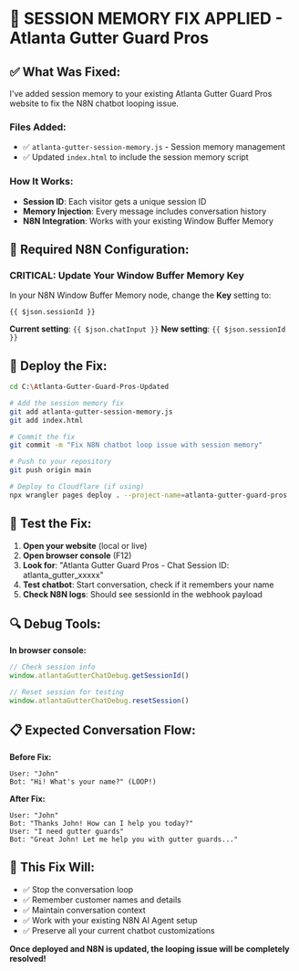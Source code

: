 # 🔧 SESSION MEMORY FIX APPLIED - Atlanta Gutter Guard Pros

## ✅ **What Was Fixed:**

I've added session memory to your existing Atlanta Gutter Guard Pros website to fix the N8N chatbot looping issue.

### **Files Added:**
- ✅ `atlanta-gutter-session-memory.js` - Session memory management
- ✅ Updated `index.html` to include the session memory script

### **How It Works:**
- **Session ID**: Each visitor gets a unique session ID 
- **Memory Injection**: Every message includes conversation history
- **N8N Integration**: Works with your existing Window Buffer Memory

## 🎯 **Required N8N Configuration:**

### **CRITICAL: Update Your Window Buffer Memory Key**
In your N8N Window Buffer Memory node, change the **Key** setting to:
```
{{ $json.sessionId }}
```

**Current setting**: `{{ $json.chatInput }}`
**New setting**: `{{ $json.sessionId }}`

## 🚀 **Deploy the Fix:**

```bash
cd C:\Atlanta-Gutter-Guard-Pros-Updated

# Add the session memory fix
git add atlanta-gutter-session-memory.js
git add index.html

# Commit the fix
git commit -m "Fix N8N chatbot loop issue with session memory"

# Push to your repository
git push origin main

# Deploy to Cloudflare (if using)
npx wrangler pages deploy . --project-name=atlanta-gutter-guard-pros
```

## 🧪 **Test the Fix:**

1. **Open your website** (local or live)
2. **Open browser console** (F12)
3. **Look for**: "Atlanta Gutter Guard Pros - Chat Session ID: atlanta_gutter_xxxxx"
4. **Test chatbot**: Start conversation, check if it remembers your name
5. **Check N8N logs**: Should see sessionId in the webhook payload

## 🔍 **Debug Tools:**

**In browser console:**
```javascript
// Check session info
window.atlantaGutterChatDebug.getSessionId()

// Reset session for testing
window.atlantaGutterChatDebug.resetSession()
```

## 📋 **Expected Conversation Flow:**

**Before Fix:**
```
User: "John"
Bot: "Hi! What's your name?" (LOOP!)
```

**After Fix:**
```
User: "John" 
Bot: "Thanks John! How can I help you today?"
User: "I need gutter guards"
Bot: "Great John! Let me help you with gutter guards..."
```

## 🎊 **This Fix Will:**
- ✅ Stop the conversation loop
- ✅ Remember customer names and details
- ✅ Maintain conversation context
- ✅ Work with your existing N8N AI Agent setup
- ✅ Preserve all your current chatbot customizations

**Once deployed and N8N is updated, the looping issue will be completely resolved!**
